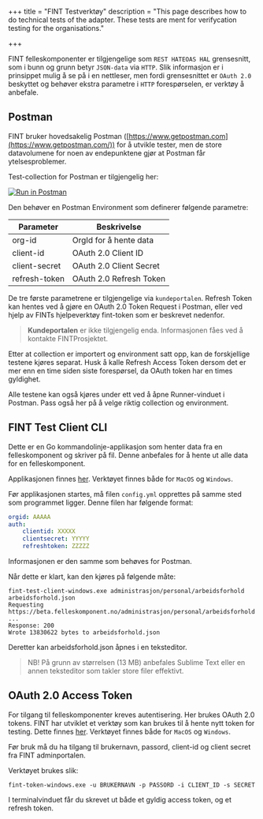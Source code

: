 +++
title = "FINT Testverktøy"
description = "This page describes how to do technical tests of the adapter. These tests are ment for verifycation testing for the organisations."

+++


FINT felleskomponenter er tilgjengelige som `REST HATEOAS HAL` grensesnitt, som i bunn og grunn betyr `JSON-data` via `HTTP`.
Slik informasjon er i prinsippet mulig å se på i en nettleser, men fordi grensesnittet er `OAuth 2.0` beskyttet og behøver ekstra parametre i `HTTP` forespørselen, er verktøy å anbefale.

## Postman

FINT bruker hovedsakelig Postman ([https://www.getpostman.com](https://www.getpostman.com/)) for å utvikle tester, men de store datavolumene for noen av endepunktene gjør at Postman får ytelsesproblemer.

Test-collection for Postman er tilgjengelig her: 

[![Run in Postman](https://run.pstmn.io/button.svg)](https://app.getpostman.com/run-collection/2cb3e170570e30391865#?env%5BFINT%20Personal%20Test%20Suite.template%5D=W3siZW5hYmxlZCI6dHJ1ZSwia2V5Ijoib3JnSWQiLCJ2YWx1ZSI6IiIsInR5cGUiOiJ0ZXh0In0seyJlbmFibGVkIjp0cnVlLCJrZXkiOiJ0b2tlbiIsInZhbHVlIjoiIiwidHlwZSI6InRleHQifV0=)

Den behøver en Postman Environment som definerer følgende parametre:

| Parameter     | Beskrivelse             |
|---------------|-------------------------|
| org-id        | OrgId for å hente data  |
| client-id     | OAuth 2.0 Client ID     |
| client-secret | OAuth 2.0 Client Secret |
| refresh-token | OAuth 2.0 Refresh Token |

De tre første parametrene er tilgjengelige via `kundeportalen`. Refresh Token kan hentes ved å gjøre en OAuth 2.0 Token Request i Postman, eller ved hjelp av FINTs hjelpeverktøy fint-token som er beskrevet nedenfor.

>**Kundeportalen** er ikke tilgjengelig enda. Informasjonen fåes ved å kontakte FINTProsjektet.

Etter at collection er importert og environment satt opp, kan de forskjellige testene kjøres separat. Husk å kalle Refresh Access Token dersom det er mer enn en time siden siste forespørsel, da OAuth token har en times gyldighet.

Alle testene kan også kjøres under ett ved å åpne Runner-vinduet i Postman. Pass også her på å velge riktig collection og environment.


## FINT Test Client CLI

Dette er en Go kommandolinje-applikasjon som henter data fra en felleskomponent og skriver på fil. Denne anbefales for å hente ut alle data for en felleskomponent.

Applikasjonen finnes [her](https://github.com/FINTprosjektet/fint-test-client/releases). Verktøyet finnes både for `MacOS` og `Windows`.

Før applikasjonen startes, må filen `config.yml` opprettes på samme sted som programmet ligger.  Denne filen har følgende format:

```yml
orgid: AAAAA
auth:
    clientid: XXXXX
    clientsecret: YYYYY
    refreshtoken: ZZZZZ
```

Informasjonen er den samme som behøves for Postman.

Når dette er klart, kan den kjøres på følgende måte:

```shell
fint-test-client-windows.exe administrasjon/personal/arbeidsforhold arbeidsforhold.json
Requesting https://beta.felleskomponent.no/administrasjon/personal/arbeidsforhold ...
Response: 200
Wrote 13830622 bytes to arbeidsforhold.json
```

Deretter kan arbeidsforhold.json åpnes i en teksteditor.

>NB! På grunn av størrelsen (13 MB) anbefales Sublime Text eller en annen teksteditor som takler store filer effektivt.

## OAuth 2.0 Access Token

For tilgang til felleskomponenter kreves autentisering. Her brukes OAuth 2.0 tokens. FINT har utviklet et verktøy som kan brukes til å hente nytt token for testing.  Dette finnes [her](https://github.com/FINTprosjektet/fint-token/releases). Verktøyet finnes både for `MacOS` og `Windows`.

Før bruk må du ha tilgang til brukernavn, passord, client-id og client secret fra FINT adminportalen.

Verktøyet brukes slik:

```shell
fint-token-windows.exe -u BRUKERNAVN -p PASSORD -i CLIENT_ID -s SECRET
```

I terminalvinduet får du skrevet ut både et gyldig access token, og et refresh token.


